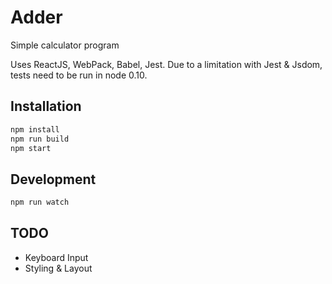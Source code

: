 # Adder

Simple calculator program

Uses ReactJS, WebPack, Babel, Jest.
Due to a limitation with Jest & Jsdom, tests need to be run in node 0.10. 

## Installation

```zsh
npm install
npm run build
npm start
```

## Development

```zsh
npm run watch
```

## TODO

- Keyboard Input
- Styling & Layout
